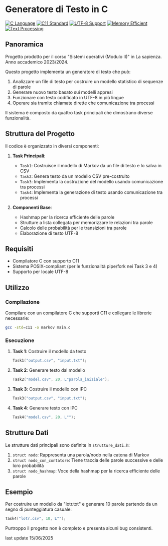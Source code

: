 # Generatore di Testo in C

[![C Language](https://img.shields.io/badge/language-C-00599C?logo=c)]()
[![C11 Standard](https://img.shields.io/badge/standard-C11-A8B9CC)]()
[![UTF-8 Support](https://img.shields.io/badge/encoding-UTF--8-008080)]()
[![Memory Efficient](https://img.shields.io/badge/optimization-Memory%20Efficient-32CD32)]()
[![Text Processing](https://img.shields.io/badge/application-Text%20Processing-1E90FF)]()

## Panoramica
Progetto prodotto per il corso "Sistemi operativi (Modulo II)" in La sapienza. Anno accademico 2023/2024.

Questo progetto implementa un generatore di testo che può:
1. Analizzare un file di testo per costruire un modello statistico di sequenze di parole
2. Generare nuovo testo basato sui modelli appresi
3. Funzionare con testo codificato in UTF-8 in più lingue
4. Operare sia tramite chiamate dirette che comunicazione tra processi

Il sistema è composto da quattro task principali che dimostrano diverse funzionalità.

## Struttura del Progetto

Il codice è organizzato in diversi componenti:

1. **Task Principali**:
   - `Task1`: Costruisce il modello di Markov da un file di testo e lo salva in CSV
   - `Task2`: Genera testo da un modello CSV pre-costruito
   - `Task3`: Implementa la costruzione del modello usando comunicazione tra processi
   - `Task4`: Implementa la generazione di testo usando comunicazione tra processi

2. **Componenti Base**:
   - Hashmap per la ricerca efficiente delle parole
   - Strutture a lista collegata per memorizzare le relazioni tra parole
   - Calcolo delle probabilità per le transizioni tra parole
   - Elaborazione di testo UTF-8

## Requisiti

- Compilatore C con supporto C11
- Sistema POSIX-compliant (per le funzionalità pipe/fork nei Task 3 e 4)
- Supporto per locale UTF-8

## Utilizzo

### Compilazione

Compilare con un compilatore C che supporti C11 e collegare le librerie necessarie:

```bash
gcc -std=c11 -o markov main.c
```

### Esecuzione

1. **Task 1**: Costruire il modello da testo
   ```c
   Task1("output.csv", "input.txt");
   ```

2. **Task 2**: Generare testo dal modello
   ```c
   Task2("model.csv", 20, L"parola_iniziale");
   ```

3. **Task 3**: Costruire il modello con IPC
   ```c
   Task3("output.csv", "input.txt");
   ```

4. **Task 4**: Generare testo con IPC
   ```c
   Task4("model.csv", 20, L"");
   ```

## Strutture Dati

Le strutture dati principali sono definite in `strutture_dati.h`:

1. `struct nodo`: Rappresenta una parola/nodo nella catena di Markov
2. `struct nodo_con_contatore`: Tiene traccia delle parole successive e delle loro probabilità
3. `struct nodo_hashmap`: Voce della hashmap per la ricerca efficiente delle parole

## Esempio

Per costruire un modello da "lotr.txt" e generare 10 parole partendo da un segno di punteggiatura casuale:

```c
Task4("lotr.csv", 10, L"");
```

Purtroppo il progetto non è completo e presenta alcuni bug consistenti.

last update 15/06/2025
